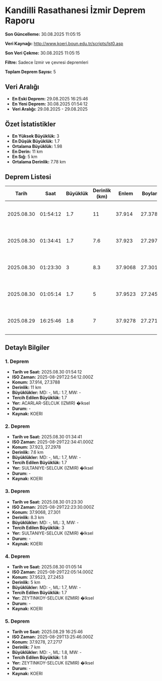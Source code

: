# Kandilli Rasathanesi İzmir Deprem Raporu

**Son Güncelleme:** 30.08.2025 11:05:15

**Veri Kaynağı:** http://www.koeri.boun.edu.tr/scripts/lst0.asp

**Son Veri Çekme:** 30.08.2025 11:05:15

**Filtre:** Sadece İzmir ve çevresi depremleri

**Toplam Deprem Sayısı:** 5

## Veri Aralığı

- **En Eski Deprem:** 29.08.2025 16:25:46
- **En Yeni Deprem:** 30.08.2025 01:54:12
- **Veri Aralığı:** 29.08.2025 - 29.08.2025

## Özet İstatistikler

- **En Yüksek Büyüklük:** 3
- **En Düşük Büyüklük:** 1.7
- **Ortalama Büyüklük:** 1.98
- **En Derin:** 11 km
- **En Sığ:** 5 km
- **Ortalama Derinlik:** 7.78 km

## Deprem Listesi

| Tarih | Saat | Büyüklük | Derinlik (km) | Enlem | Boylam | Konum | Durum |
|-------|------|----------|---------------|-------|--------|-------|-------|
| 2025.08.30 | 01:54:12 | 1.7 | 11 | 37.914 | 27.3788 | ACARLAR-SELCUK (IZMIR) �lksel | - |
| 2025.08.30 | 01:34:41 | 1.7 | 7.6 | 37.923 | 27.2978 | SULTANIYE-SELCUK (IZMIR) �lksel | - |
| 2025.08.30 | 01:23:30 | 3 | 8.3 | 37.9068 | 27.301 | SULTANIYE-SELCUK (IZMIR) �lksel | - |
| 2025.08.30 | 01:05:14 | 1.7 | 5 | 37.9523 | 27.2453 | ZEYTINKOY-SELCUK (IZMIR) �lksel | - |
| 2025.08.29 | 16:25:46 | 1.8 | 7 | 37.9278 | 27.2717 | ZEYTINKOY-SELCUK (IZMIR) �lksel | - |

## Detaylı Bilgiler

### 1. Deprem

- **Tarih ve Saat:** 2025.08.30 01:54:12
- **ISO Zaman:** 2025-08-29T22:54:12.000Z
- **Konum:** 37.914, 27.3788
- **Derinlik:** 11 km
- **Büyüklükler:** MD: -, ML: 1.7, MW: -
- **Tercih Edilen Büyüklük:** 1.7
- **Yer:** ACARLAR-SELCUK (IZMIR) �lksel
- **Durum:** -
- **Kaynak:** KOERI

### 2. Deprem

- **Tarih ve Saat:** 2025.08.30 01:34:41
- **ISO Zaman:** 2025-08-29T22:34:41.000Z
- **Konum:** 37.923, 27.2978
- **Derinlik:** 7.6 km
- **Büyüklükler:** MD: -, ML: 1.7, MW: -
- **Tercih Edilen Büyüklük:** 1.7
- **Yer:** SULTANIYE-SELCUK (IZMIR) �lksel
- **Durum:** -
- **Kaynak:** KOERI

### 3. Deprem

- **Tarih ve Saat:** 2025.08.30 01:23:30
- **ISO Zaman:** 2025-08-29T22:23:30.000Z
- **Konum:** 37.9068, 27.301
- **Derinlik:** 8.3 km
- **Büyüklükler:** MD: -, ML: 3, MW: -
- **Tercih Edilen Büyüklük:** 3
- **Yer:** SULTANIYE-SELCUK (IZMIR) �lksel
- **Durum:** -
- **Kaynak:** KOERI

### 4. Deprem

- **Tarih ve Saat:** 2025.08.30 01:05:14
- **ISO Zaman:** 2025-08-29T22:05:14.000Z
- **Konum:** 37.9523, 27.2453
- **Derinlik:** 5 km
- **Büyüklükler:** MD: -, ML: 1.7, MW: -
- **Tercih Edilen Büyüklük:** 1.7
- **Yer:** ZEYTINKOY-SELCUK (IZMIR) �lksel
- **Durum:** -
- **Kaynak:** KOERI

### 5. Deprem

- **Tarih ve Saat:** 2025.08.29 16:25:46
- **ISO Zaman:** 2025-08-29T13:25:46.000Z
- **Konum:** 37.9278, 27.2717
- **Derinlik:** 7 km
- **Büyüklükler:** MD: -, ML: 1.8, MW: -
- **Tercih Edilen Büyüklük:** 1.8
- **Yer:** ZEYTINKOY-SELCUK (IZMIR) �lksel
- **Durum:** -
- **Kaynak:** KOERI

